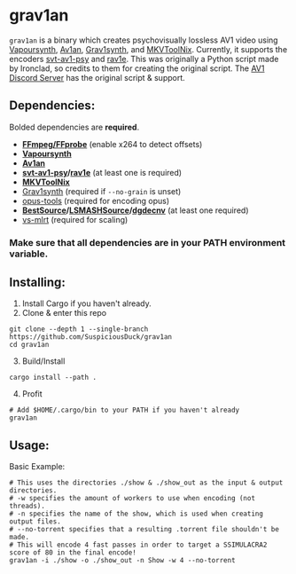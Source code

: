 # grav1an
`grav1an` is a binary which creates psychovisually lossless AV1 video using [Vapoursynth](https://github.com/vapoursynth/vapoursynth), [Av1an](https://github.com/master-of-zen/Av1an), [Grav1synth](https://github.com/rust-av/grav1synth), and [MKVToolNix](https://github.com/nmaier/mkvtoolnix). Currently, it supports the encoders [svt-av1-psy](https://github.com/gianni-rosato/svt-av1-psy) and [rav1e](https://github.com/xiph/rav1e). This was originally a Python script made by Ironclad, so credits to them for creating the original script. The [AV1 Discord Server](https://discord.gg/83dRFDFDp7) has the original script & support.

## Dependencies:
Bolded dependencies are **required**.
* **[FFmpeg/FFprobe](https://ffmpeg.org)** (enable x264 to detect offsets)
* **[Vapoursynth](https://github.com/vapoursynth/vapoursynth)**
* **[Av1an](https://github.com/master-of-zen/Av1an)**
* **[svt-av1-psy](https://github.com/gianni-rosato/svt-av1-psy)/[rav1e](https://github.com/xiph/rav1e)** (at least one is required)
* **[MKVToolNix](https://mkvtoolnix.download)**
* [Grav1synth](https://github.com/rust-av/grav1synth) (required if `--no-grain` is unset)
* [opus-tools](https://github.com/xiph/opus-tools) (required for encoding opus)
* **[BestSource](https://github.com/vapoursynth/bestsource)/[LSMASHSource](https://github.com/HomeOfAviSynthPlusEvolution/L-SMASH-Works)/[dgdecnv](https://www.rationalqm.us/dgdecnv/dgdecnv.html)** (at least one required)
* [vs-mlrt](https://github.com/AmusementClub/vs-mlrt) (required for scaling)
### Make sure that all dependencies are in your PATH environment variable.
## Installing:
1. Install Cargo if you haven't already.
2. Clone & enter this repo
```
git clone --depth 1 --single-branch https://github.com/SuspiciousDuck/grav1an
cd grav1an
```
3. Build/Install
```
cargo install --path .
```
4. Profit
```
# Add $HOME/.cargo/bin to your PATH if you haven't already
grav1an
```
## Usage:
Basic Example:
```
# This uses the directories ./show & ./show_out as the input & output directories.
# -w specifies the amount of workers to use when encoding (not threads).
# -n specifies the name of the show, which is used when creating output files.
# --no-torrent specifies that a resulting .torrent file shouldn't be made.
# This will encode 4 fast passes in order to target a SSIMULACRA2 score of 80 in the final encode!
grav1an -i ./show -o ./show_out -n Show -w 4 --no-torrent
```